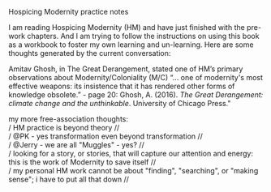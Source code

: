 Hospicing Modernity practice notes

I am reading Hospicing Modernity (HM) and have just finished with the pre-work chapters. And I am trying to follow the instructions on using this book as a workbook to foster my own learning and un-learning. Here are some thoughts generated by the  current conversation:  

Amitav Ghosh, in The Great Derangement, stated one of HM’s primary observations about Modernity/Coloniality (M/C) “... one of modernity's most effective weapons: its insistence that it has rendered other forms of knowledge obsolete.” - page 20: Ghosh, A. (2016). _The Great Derangement: climate change and the unthinkable_. University of Chicago Press."  

my more free-association thoughts:  
/ HM practice is beyond theory //  
/ @PK - yes transformation even beyond transformation //  
/ @Jerry - we are all "Muggles" - yes? //  
/ looking for a story, or stories, that will capture our attention and energy: this is the work of Modernity to save itself //  
/ my personal HM work cannot be about "finding", "searching", or "making sense"; i have to put all that down //